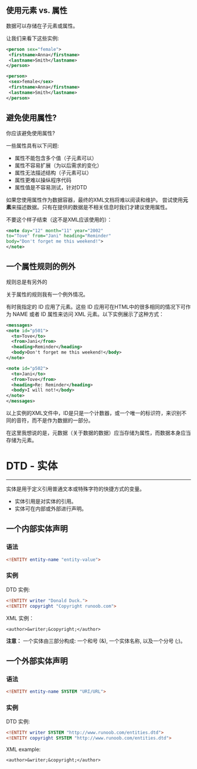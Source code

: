 ## 使用元素 vs. 属性

数据可以存储在子元素或属性。

让我们来看下这些实例:

```xml
<person sex="female">
 <firstname>Anna</firstname>
 <lastname>Smith</lastname>
</person>
```



```xml
<person>
 <sex>female</sex>
 <firstname>Anna</firstname>
 <lastname>Smith</lastname>
</person>
```



## 避免使用属性?

你应该避免使用属性?

一些属性具有以下问题:

- 属性不能包含多个值（子元素可以）
- 属性不容易扩展（为以后需求的变化）
- 属性无法描述结构（子元素可以）
- 属性更难以操纵程序代码
- 属性值是不容易测试，针对DTD

如果您使用属性作为数据容器，最终的XML文档将难以阅读和维护。 尝试使用**元素**来描述数据。只有在提供的数据是不相关信息时我们才建议使用属性。

不要这个样子结束（这不是XML应该使用的）：

```xml
<note day="12" month="11" year="2002"
to="Tove" from="Jani" heading="Reminder"
body="Don't forget me this weekend!">
</note>
```





## 一个属性规则的例外

规则总是有另外的

关于属性的规则我有一个例外情况。

有时我指定的 ID 应用了元素。这些 ID 应用可在HTML中的很多相同的情况下可作为 NAME 或者 ID 属性来访问 XML 元素。以下实例展示了这种方式：

```xml
<messages>
<note id="p501">
  <to>Tove</to>
  <from>Jani</from>
  <heading>Reminder</heading>
  <body>Don't forget me this weekend!</body>
</note>

<note id="p502">
  <to>Jani</to>
  <from>Tove</from>
  <heading>Re: Reminder</heading>
  <body>I will not!</body>
</note>
</messages>
```

以上实例的XML文件中，ID是只是一个计数器，或一个唯一的标识符，来识别不同的音符，而不是作为数据的一部分。

在这里我想说的是，元数据（关于数据的数据）应当存储为属性，而数据本身应当存储为元素。





# DTD - 实体

------

实体是用于定义引用普通文本或特殊字符的快捷方式的变量。

- 实体引用是对实体的引用。
- 实体可在内部或外部进行声明。



## 一个内部实体声明

### 语法

```dtd
<!ENTITY entity-name "entity-value">
```

### 实例

DTD 实例:

```dtd
<!ENTITY writer "Donald Duck.">
<!ENTITY copyright "Copyright runoob.com">
```

XML 实例：

```xml-dtd
<author>&writer;&copyright;</author>
```

**注意：** 一个实体由三部分构成: 一个和号 (&), 一个实体名称, 以及一个分号 (;)。





## 一个外部实体声明

### 语法

```dtd
<!ENTITY entity-name SYSTEM "URI/URL">
```

### 实例

DTD 实例:

```dtd
<!ENTITY writer SYSTEM "http://www.runoob.com/entities.dtd">
<!ENTITY copyright SYSTEM "http://www.runoob.com/entities.dtd">
```

XML example:

```dtd
<author>&writer;&copyright;</author>
```





